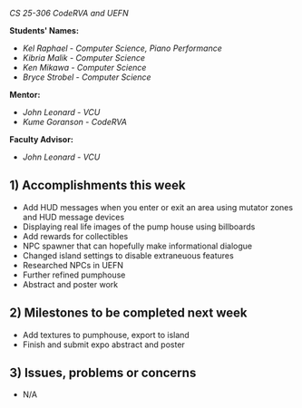 *CS 25-306 CodeRVA and UEFN*

**Students' Names:**
- *Kel Raphael* - *Computer Science, Piano Performance*
- *Kibria Malik* - *Computer Science*
- *Ken Mikawa* - *Computer Science*
- *Bryce Strobel* - *Computer Science*

**Mentor:**
- *John Leonard*  - *VCU*
- *Kume Goranson* - *CodeRVA*

**Faculty Advisor:**
- *John Leonard*  - *VCU*

## 1) Accomplishments this week ##
- Add HUD messages when you enter or exit an area using mutator zones and HUD message devices
- Displaying real life images of the pump house using billboards
- Add rewards for collectibles
- NPC spawner that can hopefully make informational dialogue
- Changed island settings to disable extraneuous features
- Researched NPCs in UEFN
- Further refined pumphouse
- Abstract and poster work

## 2) Milestones to be completed next week ##
- Add textures to pumphouse, export to island
- Finish and submit expo abstract and poster

## 3) Issues, problems or concerns ##
- N/A
